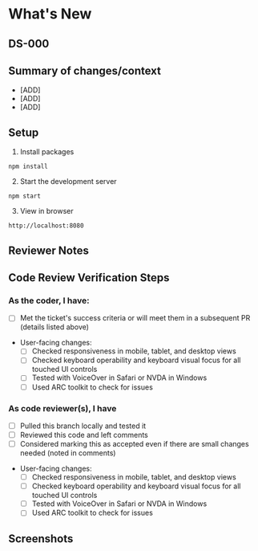 # What's New

## DS-000

<!--
    If applicable, insert the Jira ticket number in the header above
    The hyperlink will be filled in by GitHub([autolink references](https://docs.github.com/en/repositories/managing-your-repositorys-settings-and-features/managing-repository-settings/configuring-autolinks-to-reference-external-resources))
--->

## Summary of changes/context
- [ADD]
- [ADD]
- [ADD]

## Setup

<!--
    Add any steps or code to run in this section to help others run your code:
--->
1. Install packages

```
npm install
```

2. Start the development server

```
npm start
```

3. View in browser

```
http://localhost:8080
```


## Reviewer Notes

<!--
    Is there anything you would like reviewers to give special attention to?
--->

## Code Review Verification Steps

### As the coder, I have:

- [ ] Met the ticket's success criteria or will meet them in a subsequent PR (details listed above)
- User-facing changes:
  - [ ] Checked responsiveness in mobile, tablet, and desktop views
  - [ ] Checked keyboard operability and keyboard visual focus for all touched UI controls
  - [ ] Tested with VoiceOver in Safari or NVDA in Windows
  - [ ] Used ARC toolkit to check for issues

### As code reviewer(s), I have

- [ ] Pulled this branch locally and tested it
- [ ] Reviewed this code and left comments
- [ ] Considered marking this as accepted even if there are small changes needed (noted in comments)
- User-facing changes:
  - [ ] Checked responsiveness in mobile, tablet, and desktop views
  - [ ] Checked keyboard operability and keyboard visual focus for all touched UI controls
  - [ ] Tested with VoiceOver in Safari or NVDA in Windows
  - [ ] Used ARC toolkit to check for issues

## Screenshots

<!-- If this PR makes visible interface changes, an image of the finished interface can help reviewers
and casual observers understand the context of the changes.
A before image is optional and can be included at the submitter's discretion.

Delete if not necessary

Consider using an animated image to show an entire workflow.
--->
